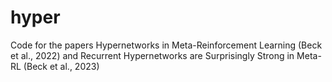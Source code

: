 # hyper
Code for the papers Hypernetworks in Meta-Reinforcement Learning (Beck et al., 2022) and Recurrent Hypernetworks are Surprisingly Strong in Meta-RL (Beck et al., 2023)
